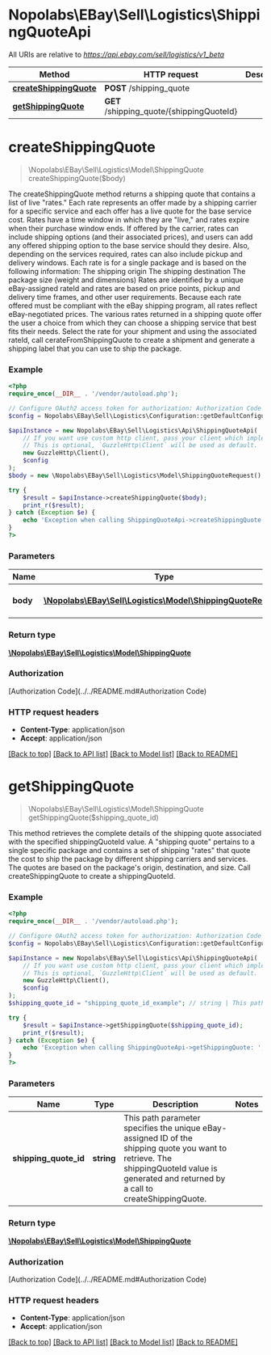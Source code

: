 # Nopolabs\EBay\Sell\Logistics\ShippingQuoteApi

All URIs are relative to *https://api.ebay.com/sell/logistics/v1_beta*

Method | HTTP request | Description
------------- | ------------- | -------------
[**createShippingQuote**](ShippingQuoteApi.md#createShippingQuote) | **POST** /shipping_quote | 
[**getShippingQuote**](ShippingQuoteApi.md#getShippingQuote) | **GET** /shipping_quote/{shippingQuoteId} | 


# **createShippingQuote**
> \Nopolabs\EBay\Sell\Logistics\Model\ShippingQuote createShippingQuote($body)



The createShippingQuote method returns a shipping quote that contains a list of live &quot;rates.&quot; Each rate represents an offer made by a shipping carrier for a specific service and each offer has a live quote for the base service cost. Rates have a time window in which they are &quot;live,&quot; and rates expire when their purchase window ends. If offered by the carrier, rates can include shipping options (and their associated prices), and users can add any offered shipping option to the base service should they desire. Also, depending on the services required, rates can also include pickup and delivery windows. Each rate is for a single package and is based on the following information: The shipping origin The shipping destination The package size (weight and dimensions) Rates are identified by a unique eBay-assigned rateId and rates are based on price points, pickup and delivery time frames, and other user requirements. Because each rate offered must be compliant with the eBay shipping program, all rates reflect eBay-negotiated prices. The various rates returned in a shipping quote offer the user a choice from which they can choose a shipping service that best fits their needs. Select the rate for your shipment and using the associated rateId, call cerateFromShippingQuote to create a shipment and generate a shipping label that you can use to ship the package.

### Example
```php
<?php
require_once(__DIR__ . '/vendor/autoload.php');

// Configure OAuth2 access token for authorization: Authorization Code
$config = Nopolabs\EBay\Sell\Logistics\Configuration::getDefaultConfiguration()->setAccessToken('YOUR_ACCESS_TOKEN');

$apiInstance = new Nopolabs\EBay\Sell\Logistics\Api\ShippingQuoteApi(
    // If you want use custom http client, pass your client which implements `GuzzleHttp\ClientInterface`.
    // This is optional, `GuzzleHttp\Client` will be used as default.
    new GuzzleHttp\Client(),
    $config
);
$body = new \Nopolabs\EBay\Sell\Logistics\Model\ShippingQuoteRequest(); // \Nopolabs\EBay\Sell\Logistics\Model\ShippingQuoteRequest | The request object for createShippingQuote.

try {
    $result = $apiInstance->createShippingQuote($body);
    print_r($result);
} catch (Exception $e) {
    echo 'Exception when calling ShippingQuoteApi->createShippingQuote: ', $e->getMessage(), PHP_EOL;
}
?>
```

### Parameters

Name | Type | Description  | Notes
------------- | ------------- | ------------- | -------------
 **body** | [**\Nopolabs\EBay\Sell\Logistics\Model\ShippingQuoteRequest**](../Model/ShippingQuoteRequest.md)| The request object for createShippingQuote. |

### Return type

[**\Nopolabs\EBay\Sell\Logistics\Model\ShippingQuote**](../Model/ShippingQuote.md)

### Authorization

[Authorization Code](../../README.md#Authorization Code)

### HTTP request headers

 - **Content-Type**: application/json
 - **Accept**: application/json

[[Back to top]](#) [[Back to API list]](../../README.md#documentation-for-api-endpoints) [[Back to Model list]](../../README.md#documentation-for-models) [[Back to README]](../../README.md)

# **getShippingQuote**
> \Nopolabs\EBay\Sell\Logistics\Model\ShippingQuote getShippingQuote($shipping_quote_id)



This method retrieves the complete details of the shipping quote associated with the specified shippingQuoteId value. A &quot;shipping quote&quot; pertains to a single specific package and contains a set of shipping &quot;rates&quot; that quote the cost to ship the package by different shipping carriers and services. The quotes are based on the package's origin, destination, and size. Call createShippingQuote to create a shippingQuoteId.

### Example
```php
<?php
require_once(__DIR__ . '/vendor/autoload.php');

// Configure OAuth2 access token for authorization: Authorization Code
$config = Nopolabs\EBay\Sell\Logistics\Configuration::getDefaultConfiguration()->setAccessToken('YOUR_ACCESS_TOKEN');

$apiInstance = new Nopolabs\EBay\Sell\Logistics\Api\ShippingQuoteApi(
    // If you want use custom http client, pass your client which implements `GuzzleHttp\ClientInterface`.
    // This is optional, `GuzzleHttp\Client` will be used as default.
    new GuzzleHttp\Client(),
    $config
);
$shipping_quote_id = "shipping_quote_id_example"; // string | This path parameter specifies the unique eBay-assigned ID of the shipping quote you want to retrieve. The shippingQuoteId value is generated and returned by a call to createShippingQuote.

try {
    $result = $apiInstance->getShippingQuote($shipping_quote_id);
    print_r($result);
} catch (Exception $e) {
    echo 'Exception when calling ShippingQuoteApi->getShippingQuote: ', $e->getMessage(), PHP_EOL;
}
?>
```

### Parameters

Name | Type | Description  | Notes
------------- | ------------- | ------------- | -------------
 **shipping_quote_id** | **string**| This path parameter specifies the unique eBay-assigned ID of the shipping quote you want to retrieve. The shippingQuoteId value is generated and returned by a call to createShippingQuote. |

### Return type

[**\Nopolabs\EBay\Sell\Logistics\Model\ShippingQuote**](../Model/ShippingQuote.md)

### Authorization

[Authorization Code](../../README.md#Authorization Code)

### HTTP request headers

 - **Content-Type**: application/json
 - **Accept**: application/json

[[Back to top]](#) [[Back to API list]](../../README.md#documentation-for-api-endpoints) [[Back to Model list]](../../README.md#documentation-for-models) [[Back to README]](../../README.md)

